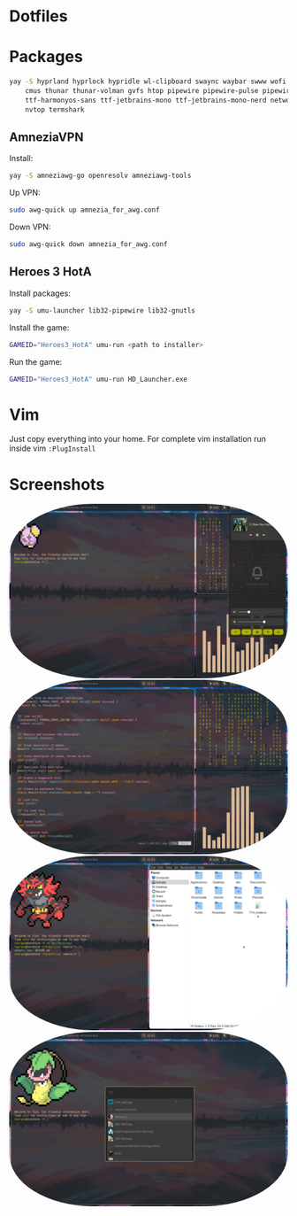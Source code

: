 # Dotfiles

# Packages

```sh
yay -S hyprland hyprlock hypridle wl-clipboard swaync waybar swww wofi kitty fish wev swayimg mpv yt-dlp \
    cmus thunar thunar-volman gvfs htop pipewire pipewire-pulse pipewire-alsa alsa-utils \
    ttf-harmonyos-sans ttf-jetbrains-mono ttf-jetbrains-mono-nerd network-manager blueman \
    nvtop termshark
```

## AmneziaVPN

Install:

```sh
yay -S amneziawg-go openresolv amneziawg-tools
```

Up VPN:

```sh
sudo awg-quick up amnezia_for_awg.conf
```

Down VPN:

```sh
sudo awg-quick down amnezia_for_awg.conf
```

## Heroes 3 HotA

Install packages:

```sh
yay -S umu-launcher lib32-pipewire lib32-gnutls
```

Install the game:
```sh
GAMEID="Heroes3_HotA" umu-run <path to installer>
```

Run the game:
```sh
GAMEID="Heroes3_HotA" umu-run HD_Launcher.exe
```

# Vim

Just copy everything into your home. For complete vim installation run inside vim `:PlugInstall`

# Screenshots

<p align="center">
  <img src="assets/screenshot_2024-12-27_225156.png" style="border-radius: 30%"/>
  <img src="assets/screenshot_2024-12-27_225228.png" style="border-radius: 30%"/>
  <img src="assets/screenshot_2024-12-27_225312.png" style="border-radius: 30%"/>
  <img src="assets/screenshot_2024-12-27_225444.png" style="border-radius: 30%"/>
</p>
